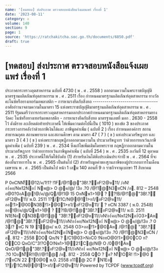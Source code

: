 ```yaml
---
name: '[ทดสอบ] ส่งประกาศ ตรวจสอบหนังสือแจ้งเผยแพร่ เรื่องที่ 1'
date: '2023-08-11'
category: ก
volume: 140
section: 9
page: 1
source: 'https://ratchakitcha.soc.go.th/documents/6850.pdf'
draft: true
---
```


# [ทดสอบ] ส่งประกาศ ตรวจสอบหนังสือแจ้งเผยแพร่ เรื่องที่ 1

ประกาศกระทรวงอุตสาหกรรม ฉบับที่ 4730 ( พ . ศ . 2558 ) ออกตามความในพระราชบัญญัติมาตรฐานผลิตภัณฑ์อุตสาหกรรม พ . ศ . 2511 เรื่อง กําาหนดมาตรฐานผลิตภัณฑ์อุตสาหกรรม ยางวัลคะไนซ์หรือยางเทอร์มอพลาสติก – การหาแรงยึดกับสิ่งทอ --------------------------------- อาศัยอําานาจตามความในมาตรา 15 แห่งพระราชบัญญัติมาตรฐานผลิตภัณฑ์อุตสาหกรรม พ . ศ . 2511 รัฐมนตรีว่าการกระทรวงอุตสาหกรรมออกประกาศกําาหนดมาตรฐานผลิตภัณฑ์อุตสาหกรรมยางวัลคะ ไนซ์หรือยางเทอร์มอพลาสติก - การหาแรงยึดกับสิ่งทอ มาตรฐานเลขที่ มอก . 2630 - 2558 ไว้ ดังมีราย ละเอียดต่อท้ายประกาศนี้ ให้เพิ่มความต่อไปนี้เป็น ( 1010 ) ของข้อ 3 ของประกาศกระทรวงการคลังว่าด้วยภาษีเงินได้และ ภาษีมูลค่าเพิ่ม ( ฉบับที่ 2 ) เรื่อง กําาหนดองค์การ สถานสาธารณกุศล สถานพยาบาล และสถานศึกษา ตาม มาตรา 47 ( 7 ) ( ข ) แห่งประมวลรัษฎากร และมาตรา 3 ( 4 ) ( ข ) แห่งพระราชกฤษฎีกาออกตามความใน ประมวลรัษฎากร ว่าด้วยการยกเว้นภาษีมูลค่าเพิ่ม ( ฉบับที่ 239 ) พ . ศ . 2534 ซึ่งแก้ไขเพิ่มเติมโดยพระราช กฤษฎีกาออกตามความในประมวลรัษฎากร ว่าด้วยการยกเว้นภาษีมูลค่าเพิ่ม ( ฉบับที่ 254 ) พ . ศ . 2535 ลงวันที่ 12 ตุลาคม พ . ศ . 2535 ประกาศนี้ให้เริ่มใช้บังคับ (1) สําาหรับเงินได้พึงประเมินประจําาปี พ . ศ . 2564 ที่จะต้องยื่นรายการใน พ . ศ . 2565 เป็นต้นไป (2) สําาหรับมูลค่าของฐานภาษีของผู้ประกอบการในเดือนเมษายน พ . ศ . 2565 เป็นต้นไป หน้า 1 เลม 140 ตอนที่ 9 ก ราชกิจจานุเบกษา 11 สิงหาคม 2566

P 0ทCNN!็@12/ค/1!1? !1F/@!1@"3B!.?์อF!2@ห11/ /อN!อ1์คอ/Nพ12Nอ1์ Nพ@> O @ค/@/ !3อ .?0 /@!1@N3ทCN /อ. 812 – 2548 อ@0?0อA@!@/ค/@/Q/@!1@ 15 OหNพ1>1@ ? ?!B/@!1@"3B!.?์อF!2@ห11/ พ.0. 2511 1?/!1C/N@@11>ท1/อF!2@ห11/ออ!1>@00N3B!1>@01>ท1/อF!2@ห11/  ? ทCN 3387 ( พ.0. 2548) ออ!@/ค/@/Qพ1>1@ ? ?!B/@!1@"3B!.?์อF!2@ห11/ พ.0. 2511 N1ENอ 0N3B/@!1@ "3B!.?์อF!2@ห11//อN!อ1์คอ/Nพ12Nอ1์O3>Aห /@!1@"3B!.?์อF!2@ห11//อN!อ1์คอ/Nพ12Nอ1์ Nพ@> O @ค/@/!3อ .? 0 3/? ทC N 19 1@ค/ พ.0. 2548 O3>ออ!1>@0Aห /@!1@ "3B!.?์อF!2@ห11//อN!อ1์คอ/Nพ12Nอ1์Nพ@> O @ค/@/!3อ .?0 /@!1@N3ทCN /อ. 812 - 2558 DO Qห/N ? /C1@03>NอC0 !NอทO@0!1>@0CO ท?OCO QหO/C"3!?OO!Nพ1>1@21C@/N@ O /0@1Aห QหO/@!1@"3B!.?์อF!2@ห11//อN!อ1์ คอ/Nพ12Nอ1์ Nพ@> O @ค/@/!3อ .?0 !OอN!็R!!@//@!1@ /อ. 812 - 2558 QO ? ค? N!็!OR! !1>@0  /?ทCN 22 ?0@0 พ.0. 2558 อ11@ 2C F N1Eอ 1?/!1C/N@@11>ท1/อF!2@ห11/ Powered by TCPDF (www.tcpdf.org)
